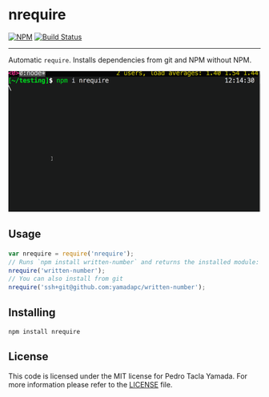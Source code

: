 nrequire
========
[![NPM](https://img.shields.io/npm/dm/nrequire.svg)](http://npmjs.com/nrequire)
[![Build Status](https://travis-ci.org/yamadapc/nrequire.svg)](https://travis-ci.org/yamadapc/nrequire)
- - -
Automatic `require`. Installs dependencies from git and NPM without NPM.

![demo](/demo.gif)

## Usage
```javascript
var nrequire = require('nrequire');
// Runs `npm install written-number` and returns the installed module:
nrequire('written-number');
// You can also install from git
nrequire('ssh+git@github.com:yamadapc/written-number');
```

## Installing
```bash
npm install nrequire
```

## License
This code is licensed under the MIT license for Pedro Tacla Yamada. For more
information please refer to the [LICENSE](/LICENSE) file.

